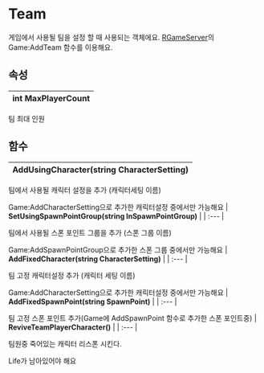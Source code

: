 # **Team**


게임에서 사용될 팀을 설정 할 때 사용되는 객체에요. [RGameServer](https://ditoland-utplus.gitbook.io/ditoland/api-reference/server/rgameserver#undefined-1)의 Game:AddTeam 함수를 이용해요. 
## **속성**

| **int MaxPlayerCount** |
| :--- |

팀 최대 인원 
## **함수**

| **AddUsingCharacter(string CharacterSetting)** |
| :--- |

팀에서 사용될 캐릭터 설정을 추가 (캐릭터세팅 이름) 

Game:AddCharacterSetting으로 추가한 캐릭터설정 중에서만 가능해요 
| **SetUsingSpawnPointGroup(string InSpawnPointGroup)** |
| :--- |

팀에서 사용될 스폰 포인트 그룹을 추가 (스폰 그룹 이름) 

Game:AddSpawnPointGroup으로 추가한 스폰 그룹 중에서만 가능해요 
| **AddFixedCharacter(string CharacterSetting)** |
| :--- |

팀 고정 캐릭터설정 추가 (캐릭터 세팅 이름) 

Game:AddCharacterSetting으로 추가한 캐릭터설정 중에서만 가능해요 
| **AddFixedSpawnPoint(string SpawnPoint)** |
| :--- |

팀 고정 스폰 포인트 추가(Game에 AddSpawnPoint 함수로 추가한 스폰 포인트중) 
| **ReviveTeamPlayerCharacter()** |
| :--- |

팀원중 죽어있는 캐릭터 리스폰 시킨다. 

Life가 남아있어야 해요 
